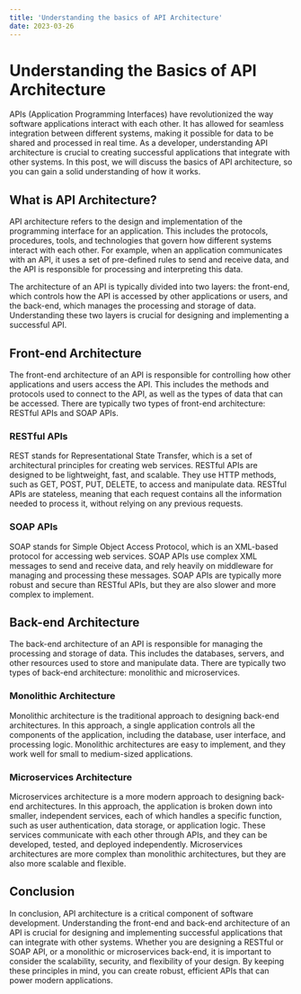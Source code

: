 ```yaml
---
title: 'Understanding the basics of API Architecture'
date: 2023-03-26
---
```


# Understanding the Basics of API Architecture

APIs (Application Programming Interfaces) have revolutionized the way software applications interact with each other. It has allowed for seamless integration between different systems, making it possible for data to be shared and processed in real time. As a developer, understanding API architecture is crucial to creating successful applications that integrate with other systems. In this post, we will discuss the basics of API architecture, so you can gain a solid understanding of how it works.

## What is API Architecture?

API architecture refers to the design and implementation of the programming interface for an application. This includes the protocols, procedures, tools, and technologies that govern how different systems interact with each other. For example, when an application communicates with an API, it uses a set of pre-defined rules to send and receive data, and the API is responsible for processing and interpreting this data.

The architecture of an API is typically divided into two layers: the front-end, which controls how the API is accessed by other applications or users, and the back-end, which manages the processing and storage of data. Understanding these two layers is crucial for designing and implementing a successful API.

## Front-end Architecture

The front-end architecture of an API is responsible for controlling how other applications and users access the API. This includes the methods and protocols used to connect to the API, as well as the types of data that can be accessed. There are typically two types of front-end architecture: RESTful APIs and SOAP APIs.

### RESTful APIs

REST stands for Representational State Transfer, which is a set of architectural principles for creating web services. RESTful APIs are designed to be lightweight, fast, and scalable. They use HTTP methods, such as GET, POST, PUT, DELETE, to access and manipulate data. RESTful APIs are stateless, meaning that each request contains all the information needed to process it, without relying on any previous requests.

### SOAP APIs

SOAP stands for Simple Object Access Protocol, which is an XML-based protocol for accessing web services. SOAP APIs use complex XML messages to send and receive data, and rely heavily on middleware for managing and processing these messages. SOAP APIs are typically more robust and secure than RESTful APIs, but they are also slower and more complex to implement.

## Back-end Architecture

The back-end architecture of an API is responsible for managing the processing and storage of data. This includes the databases, servers, and other resources used to store and manipulate data. There are typically two types of back-end architecture: monolithic and microservices.

### Monolithic Architecture

Monolithic architecture is the traditional approach to designing back-end architectures. In this approach, a single application controls all the components of the application, including the database, user interface, and processing logic. Monolithic architectures are easy to implement, and they work well for small to medium-sized applications.

### Microservices Architecture

Microservices architecture is a more modern approach to designing back-end architectures. In this approach, the application is broken down into smaller, independent services, each of which handles a specific function, such as user authentication, data storage, or application logic. These services communicate with each other through APIs, and they can be developed, tested, and deployed independently. Microservices architectures are more complex than monolithic architectures, but they are also more scalable and flexible.

## Conclusion

In conclusion, API architecture is a critical component of software development. Understanding the front-end and back-end architecture of an API is crucial for designing and implementing successful applications that can integrate with other systems. Whether you are designing a RESTful or SOAP API, or a monolithic or microservices back-end, it is important to consider the scalability, security, and flexibility of your design. By keeping these principles in mind, you can create robust, efficient APIs that can power modern applications.
